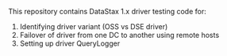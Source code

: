 This repository contains DataStax 1.x driver testing code for:

1. Identifying driver variant (OSS vs DSE driver)
2. Failover of driver from one DC to another using remote hosts
3. Setting up driver QueryLogger
